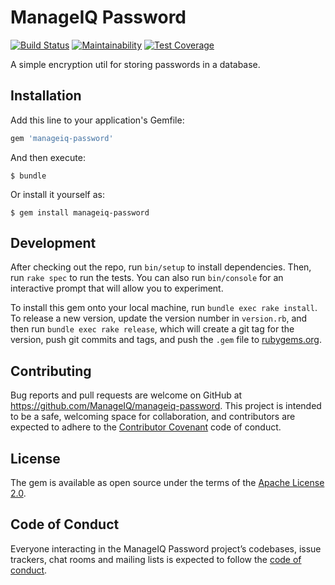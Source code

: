 # ManageIQ Password

[![Build Status](https://travis-ci.com/ManageIQ/manageiq-password.svg)](https://travis-ci.com/ManageIQ/manageiq-password)
[![Maintainability](https://api.codeclimate.com/v1/badges/85064711d083dea96636/maintainability)](https://codeclimate.com/github/ManageIQ/manageiq-password/maintainability)
[![Test Coverage](https://api.codeclimate.com/v1/badges/85064711d083dea96636/test_coverage)](https://codeclimate.com/github/ManageIQ/manageiq-password/test_coverage)

A simple encryption util for storing passwords in a database.

## Installation

Add this line to your application's Gemfile:

```ruby
gem 'manageiq-password'
```

And then execute:

    $ bundle

Or install it yourself as:

    $ gem install manageiq-password

## Development

After checking out the repo, run `bin/setup` to install dependencies. Then, run `rake spec` to run the tests. You can also run `bin/console` for an interactive prompt that will allow you to experiment.

To install this gem onto your local machine, run `bundle exec rake install`. To release a new version, update the version number in `version.rb`, and then run `bundle exec rake release`, which will create a git tag for the version, push git commits and tags, and push the `.gem` file to [rubygems.org](https://rubygems.org).

## Contributing

Bug reports and pull requests are welcome on GitHub at https://github.com/ManageIQ/manageiq-password. This project is intended to be a safe, welcoming space for collaboration, and contributors are expected to adhere to the [Contributor Covenant](http://contributor-covenant.org) code of conduct.

## License

The gem is available as open source under the terms of the [Apache License 2.0](http://www.apache.org/licenses/LICENSE-2.0).

## Code of Conduct

Everyone interacting in the ManageIQ Password project’s codebases, issue trackers, chat rooms and mailing lists is expected to follow the [code of conduct](https://github.com/ManageIQ/manageiq-password/blob/master/CODE_OF_CONDUCT.md).
